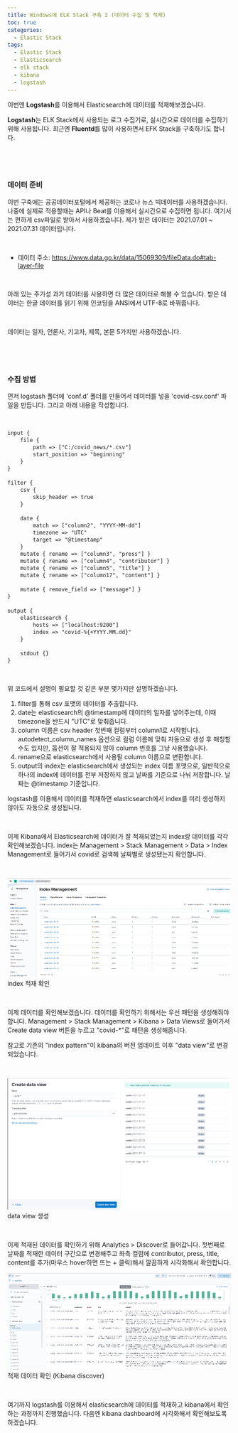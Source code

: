 ```yaml
---
title: Windows에 ELK Stack 구축 2 (데이터 수집 및 적재)
toc: true
categories:
  - Elastic Stack
tags:
  - Elastic Stack
  - Elasticsearch
  - elk stack
  - kibana
  - logstash
---
```


이번엔 **Logstash**를 이용해서 Elasticsearch에 데이터를 적재해보겠습니다.


**Logstash**는 ELK Stack에서 사용되는 로그 수집기로, 실시간으로 데이터를 수집하기 위해 사용됩니다. 최근엔 **Fluentd**를 많이 사용하면서 EFK Stack을 구축하기도 합니다. 


 


 


### **데이터 준비**


이번 구축에는 공공데이터포털에서 제공하는 코로나 뉴스 빅데이터를 사용하겠습니다. 나중에 실제로 적용할때는 API나 Beat를 이용해서 실시간으로 수집하면 됩니다. 여기서는 편하게 csv파일로 받아서 사용하겠습니다. 제가 받은 데이터는 2021.07.01 ~ 2021.07.31 데이터입니다.


 


* 데이터 주소: <https://www.data.go.kr/data/15069309/fileData.do#tab-layer-file>


 


아래 있는 주기성 과거 데이터를 사용하면 더 많은 데이터로 해볼 수 있습니다. 받은 데이터는 한글 데이터를 읽기 위해 인코딩을 ANSI에서 UTF-8로 바꿔줍니다.


 


데이터는 일자, 언론사, 기고자, 제목, 본문 5가지만 사용하겠습니다.


 


 


###  **수집 방법**


먼저 logstash 폴더에 'conf.d' 폴더를 만들어서 데이터를 넣을 'covid-csv.conf' 파일을 만듭니다. 그리고 아래 내용을 작성합니다.


 



```
input {
    file {
        path => ["C:/covid_news/*.csv"]
        start_position => "beginning"
    }
}

filter {
    csv {
        skip_header => true
    }

    date { 
        match => ["column2", "YYYY-MM-dd"]
        timezone => "UTC"
        target => "@timestamp"
    }
    mutate { rename => ["column3", "press"] }
    mutate { rename => ["column4", "contributor"] }
    mutate { rename => ["column5", "title"] }
    mutate { rename => ["column17", "content"] }

    mutate { remove_field => ["message"] }
}

output {
    elasticsearch {
        hosts => ["localhost:9200"]
        index => "covid-%{+YYYY.MM.dd}"
    }

    stdout {}
}
```

 


위 코드에서 설명이 필요할 것 같은 부분 몇가지만 설명하겠습니다.


1. filter를 통해 csv 포맷의 데이터를 추출합니다.
2. date는 elasticsearch의 @timestamp에 데이터의 일자를 넣어주는데, 이때 timezone을 반드시 "UTC"로 맞춰줍니다.
3. column 이름은 csv header 첫번째 컬럼부터 column1로 시작합니다. autodetect\_column\_names 옵션으로 컬럼 이름에 맞춰 자동으로 생성 후 매칭할 수도 있지만, 옵션이 잘 적용되지 않아 column 번호를 그냥 사용했습니다.
4. rename으로 elasticsearch에서 사용될 column 이름으로 변환합니다.
5. output의 index는 elasticsearch에서 생성되는 index 이름 포맷으로, 일반적으로 하나의 index에 데이터를 전부 저장하지 않고 날짜를 기준으로 나눠 저장합니다. 날짜는 @timestamp 기준입니다.


logstash를 이용해서 데이터를 적재하면 elasticsearch에서 index를 미리 생성하지 않아도 자동으로 생성됩니다.


 


이제 Kibana에서 Elasticsearch에 데이터가 잘 적재되었는지 index랑 데이터를 각각 확인해보겠습니다. index는 Management > Stack Management > Data > Index Management로 들어가서 covid로 검색해 날짜별로 생성됐는지 확인합니다.


 


![index result](/assets/images/posts/2022-3-16-tistory-post-7/img-1.png)index 적재 확인




 


이제 데이터를 확인해보겠습니다. 데이터를 확인하기 위해서는 우선 패턴을 생성해줘야합니다. Management > Stack Management > Kibana > Data Views로 들어가서 Create data view 버튼을 누르고 "covid-\*"로 패턴을 생성해줍니다. 


참고로 기존의 "index pattern"이 kibana의 버전 업데이트 이후 "data view"로 변경되었습니다.


 


![data view](/assets/images/posts/2022-3-16-tistory-post-7/img-2.png)data view 생성




 


이제 적재된 데이터를 확인하기 위해 Analytics > Discover로 들어갑니다. 첫번째로 날짜를 적재한 데이터 구간으로 변경해주고 좌측 컬럼에 contributor, press, title, content를 추가(마우스 hover하면 뜨는 + 클릭)해서 깔끔하게 시각화해서 확인합니다.


![discover](/assets/images/posts/2022-3-16-tistory-post-7/img-3.png)적재 데이터 확인 (Kibana discover)




 


여기까지 logstash를 이용해서 elasticsearch에 데이터를 적재하고 kibana에서 확인하는 과정까지 진행했습니다. 다음엔 kibana dashboard에 시각화해서 확인해보도록 하겠습니다.

